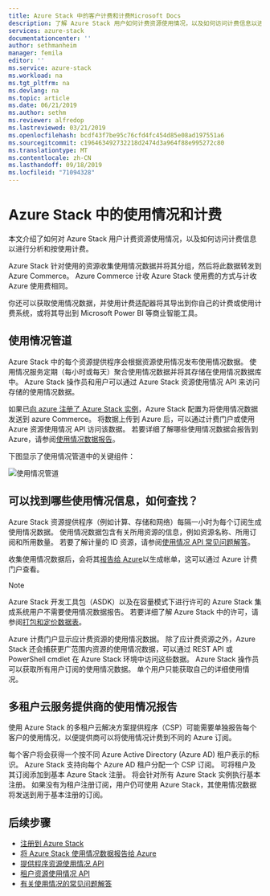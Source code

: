 ```yaml
---
title: Azure Stack 中的客户计费和计费Microsoft Docs
description: 了解 Azure Stack 用户如何计费资源使用情况，以及如何访问计费信息以进行分析和按使用计费。
services: azure-stack
documentationcenter: ''
author: sethmanheim
manager: femila
editor: ''
ms.service: azure-stack
ms.workload: na
ms.tgt_pltfrm: na
ms.devlang: na
ms.topic: article
ms.date: 06/21/2019
ms.author: sethm
ms.reviewer: alfredop
ms.lastreviewed: 03/21/2019
ms.openlocfilehash: bcdf43f7be95c76cfd4fc454d85e08ad197551a6
ms.sourcegitcommit: c196463492732218d2474d3a964f88e995272c80
ms.translationtype: MT
ms.contentlocale: zh-CN
ms.lasthandoff: 09/18/2019
ms.locfileid: "71094328"
---
```

# <a name="usage-and-billing-in-azure-stack"></a>Azure Stack 中的使用情况和计费

本文介绍了如何对 Azure Stack 用户计费资源使用情况，以及如何访问计费信息以进行分析和按使用计费。

Azure Stack 针对使用的资源收集使用情况数据并将其分组，然后将此数据转发到 Azure Commerce。 Azure Commerce 计收 Azure Stack 使用费的方式与计收 Azure 使用费相同。

你还可以获取使用情况数据，并使用计费适配器将其导出到你自己的计费或使用计费系统，或将其导出到 Microsoft Power BI 等商业智能工具。

## <a name="usage-pipeline"></a>使用情况管道

Azure Stack 中的每个资源提供程序会根据资源使用情况发布使用情况数据。 使用情况服务定期（每小时或每天）聚合使用情况数据并将其存储在使用情况数据库中。 Azure Stack 操作员和用户可以通过 Azure Stack 资源使用情况 API 来访问存储的使用情况数据。

如果已[向 azure 注册了 Azure Stack 实例](azure-stack-registration.md)，Azure Stack 配置为将使用情况数据发送到 azure Commerce。 将数据上传到 Azure 后，可以通过计费门户或使用 Azure 资源使用情况 API 访问该数据。 若要详细了解哪些使用情况数据会报告到 Azure，请参阅[使用情况数据报告](azure-stack-usage-reporting.md)。  

下图显示了使用情况管道中的关键组件：

![使用情况管道](media/azure-stack-billing-and-chargeback/usagepipeline.png)

## <a name="what-usage-information-can-i-find-and-how"></a>可以找到哪些使用情况信息，如何查找？

Azure Stack 资源提供程序（例如计算、存储和网络）每隔一小时为每个订阅生成使用情况数据。 使用情况数据包含有关所用资源的信息，例如资源名称、所用订阅和所用数量。 若要了解计量的 ID 资源，请参阅[使用情况 API 常见问题解答](azure-stack-usage-related-faq.md)。

收集使用情况数据后，会将其[报告给 Azure](azure-stack-usage-reporting.md)以生成帐单，这可以通过 Azure 计费门户查看。

> [!NOTE]  
> Azure Stack 开发工具包（ASDK）以及在容量模式下进行许可的 Azure Stack 集成系统用户不需要使用情况数据报告。 若要详细了解 Azure Stack 中的许可，请参阅[打包和定价数据表](https://azure.microsoft.com/mediahandler/files/resourcefiles/5bc3f30c-cd57-4513-989e-056325eb95e1/Azure-Stack-packaging-and-pricing-datasheet.pdf)。

Azure 计费门户显示应计费资源的使用情况数据。 除了应计费资源之外，Azure Stack 还会捕获更广范围内资源的使用情况数据，可以通过 REST API 或 PowerShell cmdlet 在 Azure Stack 环境中访问这些数据。 Azure Stack 操作员可以获取所有用户订阅的使用情况数据。 单个用户只能获取自己的详细使用情况。

## <a name="usage-reporting-for-multi-tenant-cloud-service-providers"></a>多租户云服务提供商的使用情况报告

使用 Azure Stack 的多租户云解决方案提供程序（CSP）可能需要单独报告每个客户的使用情况，以便提供商可以将使用情况计费到不同的 Azure 订阅。

每个客户将会获得一个按不同 Azure Active Directory (Azure AD) 租户表示的标识。 Azure Stack 支持向每个 Azure AD 租户分配一个 CSP 订阅。 可将租户及其订阅添加到基本 Azure Stack 注册。 将会针对所有 Azure Stack 实例执行基本注册。 如果没有为租户注册订阅，用户仍可使用 Azure Stack，其使用情况数据将发送到用于基本注册的订阅。

## <a name="next-steps"></a>后续步骤

- [注册到 Azure Stack](azure-stack-registration.md)
- [将 Azure Stack 使用情况数据报告给 Azure](azure-stack-usage-reporting.md)
- [提供程序资源使用情况 API](azure-stack-provider-resource-api.md)
- [租户资源使用情况 API](azure-stack-tenant-resource-usage-api.md)
- [有关使用情况的常见问题解答](azure-stack-usage-related-faq.md)
